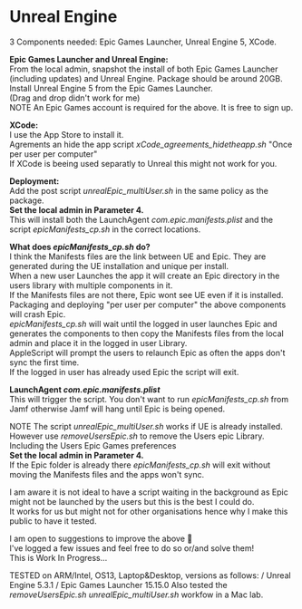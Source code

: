 # Unreal Engine

3 Components needed: Epic Games Launcher, Unreal Engine 5, XCode.

**Epic Games Launcher and Unreal Engine:** \
From the local admin, snapshot the install of both Epic Games Launcher (including updates) and Unreal Engine. Package should be around 20GB. \
Install Unreal Engine 5 from the Epic Games Launcher. \
(Drag and drop didn't work for me) \
NOTE An Epic Games account is required for the above. It is free to sign up.

**XCode:** \
I use the App Store to install it. \
Agrements an hide the app script _xCode_agreements_hidetheapp.sh_ "Once per user per computer" \
If XCode is beeing used separatly to Unreal this might not work for you.

**Deployment:** \
Add the post script _unrealEpic_multiUser.sh_ in the same policy as the package. \
**Set the local admin in Parameter 4.** \
This will install both the LaunchAgent _com.epic.manifests.plist_ and the script _epicManifests_cp.sh_ in the correct locations.

**What does _epicManifests_cp.sh_ do?** \
I think the Manifests files are the link between UE and Epic. They are generated during the UE installation and unique per install. \
When a new user Launches the app it will create an Epic directory in the users library with multiple components in it. \
If the Manifests files are not there, Epic wont see UE even if it is installed.
Packaging and deploying "per user per computer" the above components will crash Epic. \
_epicManifests_cp.sh_ will wait until the logged in user launches Epic and generates the components to then copy the Manifests files from the local admin and place it in the logged in user Library. \
AppleScript will prompt the users to relaunch Epic as often the apps don't sync the first time. \
If the logged in user has already used Epic the script will exit.

**LaunchAgent _com.epic.manifests.plist_** \
This will trigger the script. You don't want to run _epicManifests_cp.sh_ from Jamf otherwise Jamf will hang until Epic is being opened.

NOTE The script _unrealEpic_multiUser.sh_ works if UE is already installed. \
However use _removeUsersEpic.sh_ to remove the Users epic Library. Including the Users Epic Games preferences \
**Set the local admin in Parameter 4.** \
If the Epic folder is already there _epicManifests_cp.sh_ will exit without moving the Manifests files and the apps won't sync.

I am aware it is not ideal to have a script waiting in the background as Epic might not be launched by the users but this is the best I could do. \
It works for us but might not for other organisations hence why I make this public to have it tested.

I am open to suggestions to improve the above 🙂 \
I've logged a few issues and feel free to do so or/and solve them! \
This is Work In Progress...

TESTED on ARM/Intel, OS13, Laptop&Desktop, versions as follows: / Unreal Engine 5.3.1 / Epic Games Launcher 15.15.0
Also tested the _removeUsersEpic.sh_ _unrealEpic_multiUser.sh_ workfow in a Mac lab.
